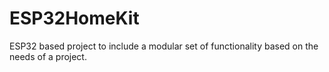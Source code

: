 # ESP32HomeKit
ESP32 based project to include a modular set of functionality based on the needs of a project.
